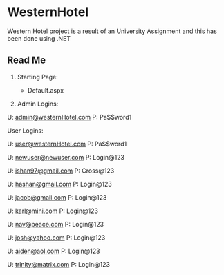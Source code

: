 # WesternHotel
Western Hotel project is a result of an University Assignment and this has been done using .NET


<h2>Read Me</h2>

1. Starting Page:
	- Default.aspx


2. Admin Logins:

U: admin@westernHotel.com
P: Pa$$word1

   User Logins:

U: user@westernHotel.com
P: Pa$$word1

U: newuser@newuser.com
P: Login@123

U: ishan97@gmail.com
P: Cross@123

U: hashan@gmail.com
P: Login@123

U: jacob@gmail.com
P: Login@123

U: karl@mini.com
P: Login@123

U: nav@peace.com
P: Login@123

U: josh@yahoo.com
P: Login@123

U: aiden@aol.com
P: Login@123

U: trinity@matrix.com
P: Login@123


